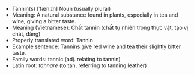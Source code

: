 - Tannin(s)	[ˈtæn.ɪn]	Noun (usually plural)
- Meaning: A natural substance found in plants, especially in tea and wine, giving a bitter taste.
- Meaning (Vietnamese): Chất tannin (chất tự nhiên trong thực vật, tạo vị chát, đắng)
- Properly translated word: Tannin
- Example sentence: Tannins give red wine and tea their slightly bitter taste.
- Family words: tannic (adj. relating to tannin)	
- Latin root: *tannare* (to tan, referring to tanning leather)